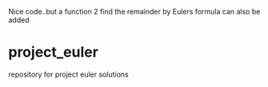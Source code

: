 Nice code..but a function 2 find the remainder by Eulers formula can also be added
# project_euler
repository for project euler solutions 
